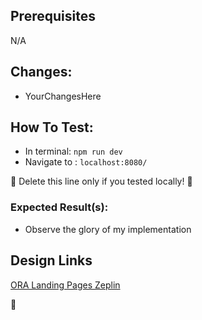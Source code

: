 ## Prerequisites
N/A

## Changes:
- YourChangesHere

## How To Test:
- In terminal: `npm run dev`
- Navigate to : `localhost:8080/`

:imp: Delete this line only if you tested locally! :imp:

### Expected Result(s):

- Observe the glory of my implementation

## Design Links

[ORA Landing Pages Zeplin](https://app.zeplin.io/project/5bec3f59c509273f9ec0ee64)

:truck:
